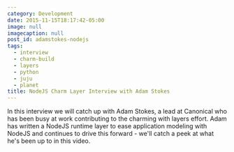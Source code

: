 ```yaml
---
category: Development
date: 2015-11-15T18:17:42-05:00
image: null
imagecaption: null
post_id: adamstokes-nodejs
tags:
  - interview
  - charm-build
  - layers
  - python
  - juju
  - planet
title: NodeJS Charm Layer Interview with Adam Stokes
---
```


In this interview we will catch up with Adam Stokes, a lead at Canonical who
has been busy at work contributing to the charming with layers effort. Adam
has written a NodeJS runtime layer to ease application modeling with NodeJS
and continues to drive this forward - we'll catch a peek at what he's been up
to in this video.
